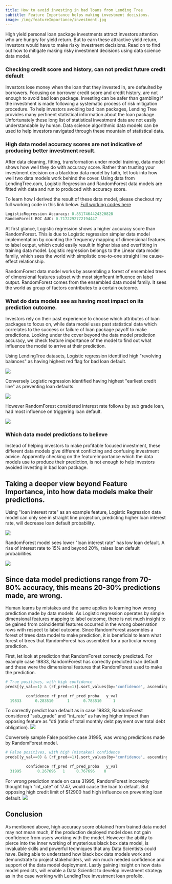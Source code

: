 ```yaml
---
title: How to avoid investing in bad loans from Lending Tree
subtitle: Feature Importance helps making investment decisions.
image: /img/featureImportance/investment.jpg
---
```

High yield personal loan package investments attract investors attention who are hungry for yield return. But to earn these attractive yield return, investors would have to make risky investment decisions. Read on to find out how to mitigate making risky investment decisions using data science data model.

### Checking credit score and history, can not predict future credit default
Investors lose money when the loan that they invested in, are defaulted by borrowers. Focusing on borrower credit score and credit history, are not enough to avoid bad loan package. Investing can be safer than gambling if the investment is made following a systematic process of risk mitigation procedure. To help investors avoiding bad loan packages, Lending Tree provides many pertinent statistical information about the loan package. Unfortunately these long list of statistical investment data are not easily understandable by human. Data science algorithmic data models can be used to help investors navigated through these mountain of statistical data.

### High data model accuracy scores are not indicative of producing better investment result.
After data cleaning, fitting, transformation under model training, data model shows how well they do with accuracy score.
Rather than trusting your investment decision on a blackbox data model by faith, let look into how well two data models work behind the cover. Using data from LendingTree.com, Logistic Regression and RandomForest data models are fitted with data and run to produced with accuracy score. 

To learn how I derived the result of these data model, please checkout my full working code in this link below.
[Full working codes here](https://github.com/cocoisland/DS-Unit-4-Sprint-1-Tree-Ensembles/thinking_blackbox.ipynb)

```python
LogisticRegression Accuracy: 0.8517464424320828
RandomForest ROC AUC: 0.7172292772194447
```
At first glance, Logistic regression shows a higher accuracy score than RandomForest. This is due to Logistic regression simpler data model implementation by counting the frequency mapping of dimensional features to label output, which could easily result in higher bias and overfitting in training data model. Logistic regression belongs to the Linear data model family, which sees the world with simplistic one-to-one straight line cause-effect relationship.

RandomForest data model works by assembling a forest of ensembled trees of dimensional features subset with most signficant influence on label output. RandomForest comes from the ensembled data model family. It sees the world as group of factors contributes to a certain outcome. 

### What do data models see as having most impact on its prediction outcome.
Investors rely on their past experience to choose which attributes of loan packages to focus on, while data model uses past statistical data which correlates to the success or failure of loan package payoff to make predictions. Looking under the cover beyond the data model prediction accuracy, we check feature importance of the model to find out what influence the model to arrive at their prediction.

Using LendingTree datasets, Logistic regression identified high "revolving balances" as having highest red flag for bad loan default.

![](https://cocoisland.github.io/img/featureImportance/logisticFeatureNeg.png) 

Conversely Logistic regression identified having highest "earliest credit line" as preventing loan defaults.

![](https://cocoisland.github.io/img/featureImportance/logisticFeaturePos.png)

However RandomForest considered interest rate follows by sub grade loan, had most influence on triggering loan default.

![](https://cocoisland.github.io/img/featureImportance/randomforestFeatureNeg.png)

### Which data model predictions to believe
Instead of helping investors to make profitable focused investment, these different data models give different conflicting and confusing investment advice. Apparently checking on the featureImportance which the data models use to produce their prediction, is not enough to help investors avoided investing in bad loan package.

## Taking a deeper view beyond Feature Importance, into how data models make their predictions.
Using "loan interest rate" as an example feature, Logistic Regression data model can only see in straight line projection, predicting higher loan interest rate, will decrease loan default probability.

![](https://cocoisland.github.io/img/log_pdp.png)

RandomForest model sees lower "loan interest rate" has low loan default. A rise of interest rate to 15% and beyond 20%, raises loan default probabilities.

![](https://cocoisland.github.io/img/rf_pdp.png)


## Since data model predictions range from 70-80% accuracy, this means 20-30% predictions made, are wrong.
Human learns by mistakes and the same applies to learning how wrong prediction made by data models. As Logistic regression operates by simple dimensional features mapping to label outcome, there is not much insight to be gained from coincidental  features occurred in the wrong observation rows with respect to label outcome. Since RandomForest assembles a forest of trees data model to make prediction, it is beneficial to learn what forest of trees that RandomForest has assembled for a particular wrong prediction.

First, let look at prediction that RandomForest correctly predicted. For example case 19833, RandomForest has correctly predicted loan default and these were the dimensional features that RandomForest used to make the prediction.

```python
# True positives, with high confidence
preds[(y_val==1) & (rf_pred==1)].sort_values(by='confidence', ascending=False).head(1)

	     confidence	rf_pred	rf_pred_proba	y_val
  19833	     0.283510	   1	  0.783510	   1
```
To correctly predict loan default as in case 19833, RandomForest considered "sub_grade" and "int_rate" as having higher impact than opposing feature as "dti (ratio of total monthly debt payment over total debt obligation).
![](https://cocoisland.github.io/img/rf_true_shap3.png)

Conversely sample False positive case 31995, was wrong predictions made by RandomForest model.
```python
# False positives, with high (mistaken) confidence
preds[(y_val==0) & (rf_pred==1)].sort_values(by='confidence', ascending=False).head(1)

	     confidence	rf_pred	rf_pred_proba	y_val
  31995	      0.267696	 1	   0.767696	   0
```

For wrong prediction made on case 31995, RandomForest incorectly thought high "int_rate" of 17.47, would cause the loan to default. But opposing high credit limit of $12900 had high influence on preventing loan default.
![](https://cocoisland.github.io/img/rf_false_shap.png)

## Conclusion
As mentioned above, high accuracy score obtained from trained data model may not mean much, if the production deployed model does not gain confidence from users working with the model. However the ability to pierce into the inner working of mysterious black box data model, is invaluable skills and powerful techniques that any Data Scientists could have. Being able to understand how black box data models work and demonstrate to project stakeholders, will win much needed confidence and support of the data model deployment. Lastly gaining insight on how data model predicts, will enable a Data Scientist to develop investment strategy as in the case working with LendingTree investment loan profolio.
